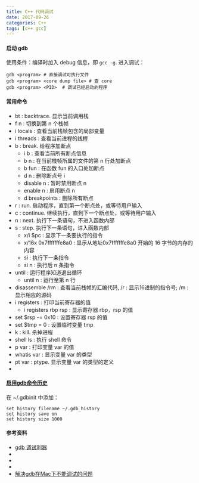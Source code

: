 ```yaml
---
title: C++ 代码调试
date: 2017-09-26
categories: C++
tags: [c++ gcc]
---
```


#### 启动 gdb
使用条件：编译时加入 debug 信息，即 `gcc -g`.
进入调试：
```shell
gdb <program> # 直接调试可执行文件
gdb <program> <core dump file> # 查 core
gdb <program> <PID>  # 调试已经启动的程序
```

#### 常用命令

- bt : backtrace. 显示当前调用栈
- f n : 切换到第 n 个栈帧
- i locals : 查看当前栈帧包含的局部变量
- i threads : 查看当前进程的线程
- b : break. 给程序加断点
  - i b : 查看当前所有断点信息
  - b n : 在当前栈帧所属的文件的第 n 行处加断点
  - b fun : 在函数 fun 的入口处加断点
  - d n : 删除断点号 i
  - disable n : 暂时禁用断点 n
  - enable n : 启用断点 n
  - d breakpoints : 删除所有断点
- r : run. 启动程序，直到第一个断点处，或等待用户输入
- c : continue. 继续执行，直到下一个断点处，或等待用户输入
- n : next. 执行下一条语句，不进入函数内部
- s : step. 执行下一条语句，进入函数内部
  - x/i $pc : 显示下一条要执行的指令
  - x/16x 0x7fffffffe8a0 : 显示从地址0x7fffffffe8a0 开始的 16 字节的内存的内容
  - si : 执行下一条指令
  - si n : 执行后 n 条指令
- until : 运行程序知道退出循环
  - until n : 运行至第 n 行
- disassemble /rm : 查看当前栈帧的汇编代码, /r : 显示16进制的指令号; /m : 显示相应的源码
- i registers : 打印当前寄存器的值
  - i registers rbp rsp : 显示寄存器 rbp，rsp 的值
- set $rsp -= 0x10 : 设置寄存器 rsp 的值
- set $tmp = 0 : 设置临时变量 tmp
- k : kill. 杀掉进程
- shell ls : 执行 shell 命令
- p var : 打印变量 var 的值
- whatis var : 显示变量 var 的类型
- pt var : ptype. 显示变量 var 的类型的定义
- 

#### [启用gdb命令历史](https://stackoverflow.com/a/3176802/5432806)
在 ~/.gdbinit 中添加：

```shell
set history filename ~/.gdb_history
set history save on
set history size 1000
```

#### 参考资料
- [gdb 调试利器](http://linuxtools-rst.readthedocs.io/zh_CN/latest/tool/gdb.html)
- [](http://xuwenjie.blog.51cto.com/6978573/1192028)
- [](https://blogs.gnome.org/raywang/page/23/)
- [](http://www.cnblogs.com/xsln/p/gdb_instructions1.html)
- [解决gdb在Mac下不能调试的问题](https://segmentfault.com/a/1190000004136351)